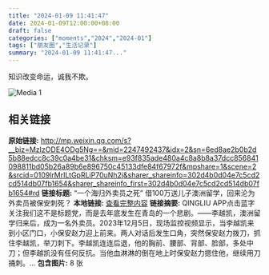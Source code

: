 ```yaml
---
title: "2024-01-09 11:41:47"
date: 2024-01-09T12:00:00+08:00
draft: false
categories: ["moments","2024","2024-01"]
tags: ["朋友圈","生活记录"]
summary: "2024-01-09 11:41:47..."
---
```


知识改变命运，诚我不欺。

![Media 1](/Moments/photos/2024-01-09/202401091141470.jpg)

## 相关链接

**原始链接:** http://mp.weixin.qq.com/s?__biz=MzIzODE4ODg5Ng==&mid=2247492437&idx=2&sn=6ed8ae2b0b2d5b88edcc8c39c0a4be31&chksm=e93f835ade480a4c8a8b8a37dcc856841098811bd05b26a89b6e896750c45133dfe84f67972f&mpshare=1&scene=2&srcid=0109lrMrILtGpRLiP70uNh2j&sharer_shareinfo=302d4b0d04e7c5cd2cd514db07fb1654&sharer_shareinfo_first=302d4b0d04e7c5cd2cd514db07fb1654#rd
**链接标题:** “一个海归外卖员之死” 借100万送儿子澳洲留学，回来沦为外卖员被保安刺死？
**本地链接:** [查看完整内容](/link_content/2024/01/2024-01-09-2/link_content/)
**链接摘要:** QINGLIU APP点击蓝字 关注我们这不是标题党，而是去年底发生在青岛的一个悲剧。——李越凯，澳洲留学归来后，成为一名外卖员。2023年12月5日，现场监控视频显示，当李越凯来到小区门口，小保安赵力迎上前来。两人对话后发生口角，突然保安赵力拨刀，抓住李越凯，举刀刺下。李越凯连连后退，他的胸前、腰部、背部、脸部，多处中刀；但李越凯没有任何反抗。当他血淋淋的倒在地上时保安赵力摁住他，继续用刀捅刺。...
**包含图片:** 8 张

